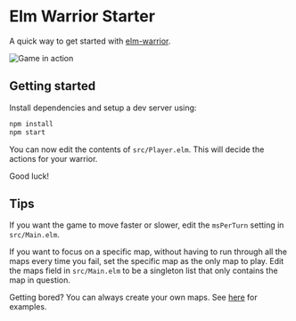 # Elm Warrior Starter

A quick way to get started with [elm-warrior](https://package.elm-lang.org/packages/Skinney/elm-warrior/latest/).

![Game in action](https://github.com/Skinney/elm-warrior-starter/blob/master/screen.png?raw=true)

## Getting started

Install dependencies and setup a dev server using:

```bash
npm install
npm start
```

You can now edit the contents of `src/Player.elm`. This will decide the actions for your warrior.

Good luck!

## Tips

If you want the game to move faster or slower, edit the `msPerTurn` setting in `src/Main.elm`.

If you want to focus on a specific map, without having to run through all the maps every time you fail, set the specific map as the only map to play. Edit the maps field in `src/Main.elm` to be a singleton list that only contains the map in question.

Getting bored? You can always create your own maps. See [here](https://github.com/Skinney/elm-warrior/blob/master/src/Warrior/Maps.elm) for examples.
